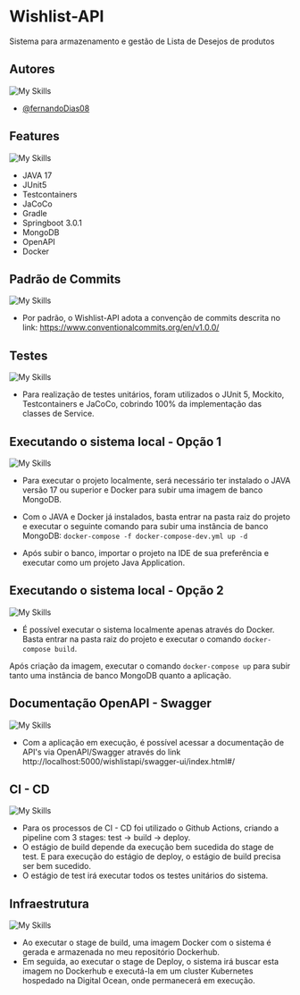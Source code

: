 # Wishlist-API
Sistema para armazenamento e gestão de Lista de Desejos de produtos

## Autores
![My Skills](https://skillicons.dev/icons?i=github)
- [@fernandoDias08](https://github.com/FernandoDias08) 


## Features
![My Skills](https://skillicons.dev/icons?i=java,spring,mongo,gradle,docker)
- JAVA 17
- JUnit5
- Testcontainers
- JaCoCo
- Gradle
- Springboot 3.0.1
- MongoDB
- OpenAPI
- Docker

## Padrão de Commits
![My Skills](https://skillicons.dev/icons?i=git)
- Por padrão, o Wishlist-API adota a convenção de commits descrita no link:
 https://www.conventionalcommits.org/en/v1.0.0/

## Testes
![My Skills](https://skillicons.dev/icons?i=java)
- Para realização de testes unitários, foram utilizados o JUnit 5, Mockito, Testcontainers e JaCoCo, cobrindo 100% da implementação das classes de Service.

## Executando o sistema local - Opção 1
![My Skills](https://skillicons.dev/icons?i=eclipse,java,docker)
- Para executar o projeto localmente, será necessário ter instalado o JAVA versão 17 ou superior e Docker para subir uma imagem de banco MongoDB.
- Com o JAVA e Docker já instalados, basta entrar na pasta raiz do projeto e executar o seguinte comando  para subir uma instância de banco MongoDB:
```docker-compose -f docker-compose-dev.yml up -d```

- Após subir o banco, importar o projeto na IDE de sua preferência e executar como um projeto Java Application.
  
## Executando o sistema local - Opção 2
![My Skills](https://skillicons.dev/icons?i=docker)
- É possível executar o sistema localmente apenas através do Docker. Basta entrar na pasta raiz do projeto e executar o comando
 ```docker-compose build```. 

Após criação da imagem, executar o comando ```docker-compose up``` para subir tanto uma instância de banco MongoDB quanto a aplicação.

## Documentação OpenAPI - Swagger
![My Skills](https://skillicons.dev/icons?i=spring)
- Com a aplicação em execução, é possível acessar a documentação de API's via OpenAPI/Swagger através do link http://localhost:5000/wishlistapi/swagger-ui/index.html#/

## CI - CD 
![My Skills](https://skillicons.dev/icons?i=github,githubactions)
- Para os processos de CI - CD foi utilizado o Github Actions, criando a pipeline com 3 stages: test -> build -> deploy.
- O estágio de build depende da execução bem sucedida do stage de test. E para execução do estágio de deploy, o estágio de build precisa ser bem sucedido.
- O estágio de test irá executar todos os testes unitários do sistema.

## Infraestrutura
![My Skills](https://skillicons.dev/icons?i=docker,kubernetes)
- Ao executar o stage de build, uma imagem Docker com o sistema é gerada e armazenada no meu repositório Dockerhub.
- Em seguida, ao executar o stage de Deploy, o sistema irá buscar esta imagem no Dockerhub e executá-la em um cluster Kubernetes hospedado na Digital Ocean, onde permanecerá em execução. 
